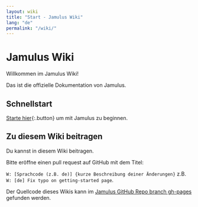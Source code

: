 ```yaml
---
layout: wiki
title: "Start - Jamulus Wiki"
lang: "de"
permalink: "/wiki/"
---
```

# Jamulus Wiki
Willkommen im Jamulus Wiki!

Das ist die offizielle Dokumentation von Jamulus.

## Schnellstart

[Starte hier](Getting-Started){:.button} um mit Jamulus zu beginnen.

## Zu diesem Wiki beitragen

Du kannst in diesem Wiki beitragen.

Bitte eröffne einen pull request auf GitHub mit dem Titel:

`W: [Sprachcode (z.B. de)] {kurze Beschreibung deiner Änderungen}` z.B.\
`W: [de] Fix typo on getting-started page`.

 Der Quellcode dieses Wikis kann im [Jamulus GitHub Repo branch gh-pages](https://github.com/corrados/jamulus/tree/gh-pages) gefunden werden.
